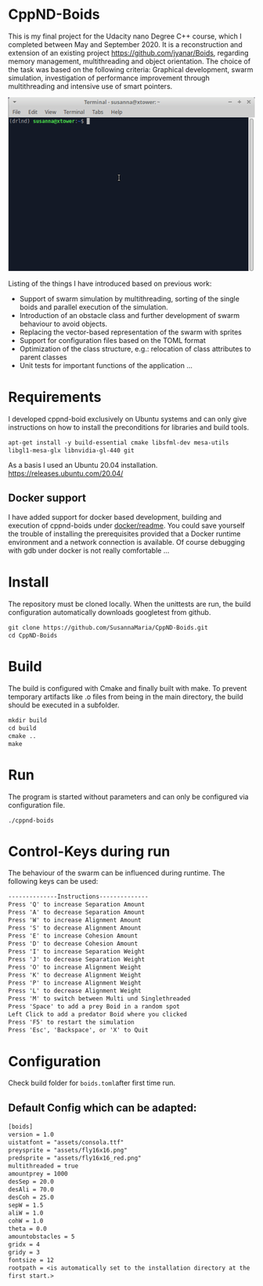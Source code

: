 # CppND-Boids

This is my final project for the Udacity nano Degree C++ course, which I completed between May and September 2020. It is a reconstruction and extension of an existing project https://github.com/jyanar/Boids, regarding memory management, multithreading and object orientation. The choice of the task was based on the following criteria: Graphical development, swarm simulation, investigation of performance improvement through multithreading and intensive use of smart pointers. 

![](assets/cppnd_boids.gif)

Listing of the things I have introduced based on previous work:
* Support of swarm simulation by multithreading, sorting of the single boids and parallel execution of the simulation.
* Introduction of an obstacle class and further development of swarm behaviour to avoid objects.
* Replacing the vector-based representation of the swarm with sprites
* Support for configuration files based on the TOML format
* Optimization of the class structure, e.g.: relocation of class attributes to parent classes
* Unit tests for important functions of the application
...

# Requirements
I developed cppnd-boid exclusively on Ubuntu systems and can only give instructions on how to install the preconditions for libraries and build tools. 
```
apt-get install -y build-essential cmake libsfml-dev mesa-utils libgl1-mesa-glx libnvidia-gl-440 git
```
As a basis I used an Ubuntu 20.04 installation. https://releases.ubuntu.com/20.04/

## Docker support
I have added support for docker based development, building and execution of cppnd-boids under [docker/readme](Docker/README.MD). You could save yourself the trouble of installing the prerequisites provided that a Docker runtime environment and a network connection is available. Of course debugging with gdb under docker is not really comfortable ...

# Install
The repository must be cloned locally.  When the unittests are run, the build configuration automatically downloads googletest from github.

```
git clone https://github.com/SusannaMaria/CppND-Boids.git
cd CppND-Boids
```

# Build
The build is configured with Cmake and finally built with make. To prevent temporary artifacts like .o files from being in the main directory, the build should be executed in a subfolder.
```
mkdir build
cd build
cmake ..
make
```

# Run
The program is started without parameters and can only be configured via configuration file.
```
./cppnd-boids
```

# Control-Keys during run
The behaviour of the swarm can be influenced during runtime. The following keys can be used:
```
--------------Instructions--------------
Press 'Q' to increase Separation Amount
Press 'A' to decrease Separation Amount
Press 'W' to increase Alignment Amount
Press 'S' to decrease Alignment Amount
Press 'E' to increase Cohesion Amount
Press 'D' to decrease Cohesion Amount
Press 'I' to increase Separation Weight
Press 'J' to decrease Separation Weight
Press 'O' to increase Alignment Weight
Press 'K' to decrease Alignment Weight
Press 'P' to increase Alignment Weight
Press 'L' to decrease Alignment Weight
Press 'M' to switch between Multi und Singlethreaded
Press 'Space' to add a prey Boid in a random spot
Left Click to add a predator Boid where you clicked
Press 'F5' to restart the simulation
Press 'Esc', 'Backspace', or 'X' to Quit
```

# Configuration
Check build folder for ```boids.toml```after first time run.

## Default Config which can be adapted:
```
[boids]
version = 1.0
uistatfont = "assets/consola.ttf"
preysprite = "assets/fly16x16.png"
predsprite = "assets/fly16x16_red.png"
multithreaded = true
amountprey = 1000
desSep = 20.0
desAli = 70.0
desCoh = 25.0
sepW = 1.5
aliW = 1.0
cohW = 1.0
theta = 0.0
amountobstacles = 5
gridx = 4
gridy = 3
fontsize = 12
rootpath = <is automatically set to the installation directory at the first start.>
```
